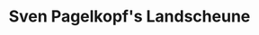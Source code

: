 ---
title: "Sven Pagelkopf's Landscheune"
url: /boizenburg-elbe/sven-pagelkopfs-landscheune/
shop: Hofladen
---
